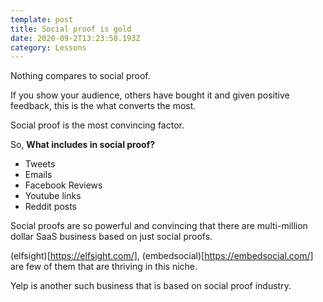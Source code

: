 ```yaml
---
template: post
title: Social proof is gold
date: 2020-09-2T13:23:58.193Z
category: Lessons
---
```

Nothing compares to social proof. 

If you show your audience, others have bought it and given positive feedback, this is the what converts the most. 

Social proof is the most convincing factor. 

So, **What includes in social proof?**

- Tweets
- Emails
- Facebook Reviews
- Youtube links
- Reddit posts

Social proofs are so powerful and convincing that there are multi-million dollar SaaS business based on just social proofs. 

(elfsight)[https://elfsight.com/], (embedsocial)[https://embedsocial.com/] are few of them that are thriving in this niche.

Yelp is another such business that is based on social proof industry.